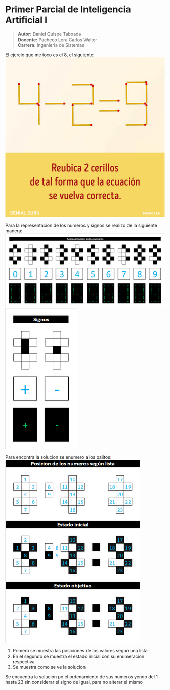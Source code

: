 
# Primer Parcial de Inteligencia Artificial I
> __Autor:__ Daniel Quispe Taboada <br>
> __Docente:__ Pacheco Lora Carlos Walter <br>
> __Carrera:__ Ingenieria de Sistemas <br>

El ejercio que me toco es el 8, el siguiente:  <br>
![Ejercicio8](./1Parcial.jpg) <br>

Para la representacion de los numeros y signos se realizo de la siguiente manera: <br>
![Numeros](./numeros.png) <br>
![Signos](./signos.png) <br>

Para encontra la solucion se enumero a los palitos: <br>
![solucion9](./solucion9.png) <br>
1. Primero se muestra las posiciones de los valores segun una lista
2. En el segundo se muestra el estado inicial con su enumeracion respectiva
3. Se muestra como se ve la solucion

Se encuentra la solucion po el ordenamiento de sus numeros yendo del 1 hasta 23 sin considerar el signo de igual, para no alterar el mismo
<!--
##Solucion 5 - 2 = 3
initial_state = [[3, "V"], [2, "c"], [1, "c"], [4, "c"], [5, "V"], [6, "c"], [18, "V"],[8, "V"], [9, "c"],[10, "c"], [11, "V"], [12, "c"], [13, "c"], [14, "c"], [15, "V"], [16, "c"],[17, "c"], [7, "c"], [19, "c"], [20, "c"], [21, "V"], [22, "c"], [23, "c"],]`
`olution_state = [[1, "c"], [2, "c"], [3, "V"], [4, "c"], [5, "V"], [6, "c"], [7, "c"],[8, "V"], [9, "c"],[10, "c"], [11, "V"], [12, "c"], [13, "c"], [14, "c"], [15, "V"], [16, "c"],[17, "c"], [18, "V"], [19, "c"], [20, "c"], [21, "V"], [22, "c"], [23, "c"],] <br>
![solucion9](./solucion3.png) <br>
-->
